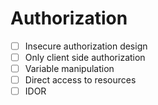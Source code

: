 # Authorization

- [ ] Insecure authorization design
- [ ] Only client side authorization
- [ ] Variable manipulation
- [ ] Direct access to resources
- [ ] IDOR
